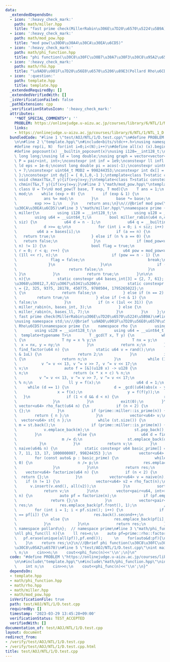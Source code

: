 ```yaml
---
data:
  _extendedDependsOn:
  - icon: ':heavy_check_mark:'
    path: math/miller.hpp
    title: "fast prime check(MillerRabin\u306E\u7D20\u6570\u5224\u5B9A)"
  - icon: ':heavy_check_mark:'
    path: math/mod_pow.hpp
    title: "mod pow(\u30D0\u30A4\u30CA\u30EA\u6CD5)"
  - icon: ':heavy_check_mark:'
    path: math/phi_function.hpp
    title: "phi function(\u30C8\u30FC\u30B7\u30A7\u30F3\u30C8\u95A2\u6570)"
  - icon: ':heavy_check_mark:'
    path: math/rho.hpp
    title: "\u9AD8\u901F\u7D20\u56E0\u6570\u5206\u89E3(Pollard Rho\u6CD5)"
  - icon: ':question:'
    path: template.hpp
    title: template.hpp
  _extendedRequiredBy: []
  _extendedVerifiedWith: []
  _isVerificationFailed: false
  _pathExtension: cpp
  _verificationStatusIcon: ':heavy_check_mark:'
  attributes:
    '*NOT_SPECIAL_COMMENTS*': ''
    PROBLEM: https://onlinejudge.u-aizu.ac.jp/courses/library/6/NTL/1/NTL_1_D
    links:
    - https://onlinejudge.u-aizu.ac.jp/courses/library/6/NTL/1/NTL_1_D
  bundledCode: "#line 1 \"test/AOJ/NTL/1/D.test.cpp\"\n#define PROBLEM \"https://onlinejudge.u-aizu.ac.jp/courses/library/6/NTL/1/NTL_1_D\"\
    \n\n#line 2 \"template.hpp\"\n#include<bits/stdc++.h>\nusing namespace std;\n\
    #define rep(i, N)  for(int i=0;i<(N);i++)\n#define all(x) (x).begin(),(x).end()\n\
    #define popcount(x) __builtin_popcount(x)\nusing i128=__int128_t;\nusing ll =\
    \ long long;\nusing ld = long double;\nusing graph = vector<vector<int>>;\nusing\
    \ P = pair<int, int>;\nconstexpr int inf = 1e9;\nconstexpr ll infl = 1e18;\nconstexpr\
    \ ld eps = 1e-6;\nconst long double pi = acos(-1);\nconstexpr uint64_t MOD = 1e9\
    \ + 7;\nconstexpr uint64_t MOD2 = 998244353;\nconstexpr int dx[] = { 1,0,-1,0\
    \ };\nconstexpr int dy[] = { 0,1,0,-1 };\ntemplate<class T>static constexpr inline\
    \ void chmax(T&x,T y){if(x<y)x=y;}\ntemplate<class T>static constexpr inline void\
    \ chmin(T&x,T y){if(x>y)x=y;}\n#line 2 \"math/mod_pow.hpp\"\ntemplate <class T,\
    \ class U = T>\nU mod_pow(T base, T exp, T mod){\n    T ans = 1;\n    base %=\
    \ mod;\n    while (exp > 0) {\n        if (exp & 1) {\n            ans *= base;\n\
    \            ans %= mod;\n        }\n        base *= base;\n        base %= mod;\n\
    \        exp >>= 1;\n    }\n    return ans;\n}\n///@brief mod pow(\u30D0\u30A4\
    \u30CA\u30EA\u6CD5)\n#line 3 \"math/miller.hpp\"\nnamespace prime {\n    namespace\
    \ miller{\n        using i128 = __int128_t;\n        using u128 = __uint128_t;\n\
    \        using u64 = __uint64_t;\n        bool miller_rabin(u64 n,const u64 bases[],int\
    \ siz) {\n            u64 d = n - 1;\n            u64 q = __builtin_ctz(d);\n\
    \            d >>= q;\n\n            for (int i = 0; i < siz; i++) {\n       \
    \         u64 a = bases[i];\n                if (a == n) {\n                 \
    \   return true;\n                } else if (n % a == 0) {\n                 \
    \   return false;\n                }\n                if (mod_pow<u128>(a, d,\
    \ n) != 1) {\n                    bool flag = true;\n                    for (u64\
    \ r = 0; r < q; r++) {\n                        u64 pow = mod_pow<u128>(a, d *\
    \ (1ll << r), n);\n                        if (pow == n - 1) {\n             \
    \               flag = false;\n                            break;\n          \
    \              }\n                    }\n\n                    if (flag) {\n \
    \                       return false;\n                    }\n               \
    \ }\n            }\n            return true;\n        }\n\n\n        bool is_prime(u64\
    \ n){\n            static constexpr u64 bases_int[3] = {2, 7, 61};  // int\u3060\
    \u3068\u30012,7,61\u3067\u5341\u5206\n            static constexpr u64 bases_ll[7]\
    \ = {2, 325, 9375, 28178, 450775, 9780504, 1795265022};\n            if (n < 2)\
    \ {\n                return false;\n            } else if (n == 2) {\n       \
    \         return true;\n            } else if (~n & 1) {\n                return\
    \ false;\n            }\n            if (n < (1ul << 31)) {\n                return\
    \ miller_rabin(n, bases_int, 3);\n            } else {\n                return\
    \ miller_rabin(n, bases_ll, 7);\n            }\n        }\n    };\n};\n///@brief\
    \ fast prime check(MillerRabin\u306E\u7D20\u6570\u5224\u5B9A)\n#line 4 \"math/rho.hpp\"\
    \nusing namespace std;\n///@brief \u9AD8\u901F\u7D20\u56E0\u6570\u5206\u89E3(Pollard\
    \ Rho\u6CD5)\nnamespace prime {\n    namespace rho {\n        using i128 = __int128_t;\n\
    \        using u128 = __uint128_t;\n        using u64 = __uint64_t;\n\n      \
    \  template<typename T>\n        T _gcd(T x, T y) {\n            while (y != 0)\
    \ {\n                T ny = x % y;\n                T nx = y;\n              \
    \  x = nx, y = ny;\n            }\n            return x;\n        }\n        u64\
    \ find_factor(u64 n) {\n            static u64 v = rand();\n\n            if (~n\
    \ & 1uL) {\n                return 2;\n            }\n            if (prime::miller::is_prime(n))\
    \ {\n                return n;\n            }\n            while (1) {\n     \
    \           v ^= v << 13, v ^= v >> 7, v ^= v << 17;\n                u64 c =\
    \ v;\n                auto f = [&](u128 x) -> u128 {\n                    x %=\
    \ n;\n                    return (x * x + c) % n;\n                };\n      \
    \          v ^= v << 13, v ^= v >> 7, v ^= v << 17;\n                ll x = v\
    \ % n;\n                ll y = f(x);\n                u64 d = 1;\n           \
    \     while (d == 1) {\n                    d = _gcd((u64)abs(x - y), n);\n  \
    \                  x = f(x);\n                    y = f(f(y));\n             \
    \   }\n                if (1 < d && d < n) {\n                    return d;\n\
    \                }\n            }\n            exit(0);\n        }\n\n       \
    \ vector<u64> rho_fact(u64 n) {\n            if (n < 2) {\n                return\
    \ {};\n            }\n            if (prime::miller::is_prime(n)) {\n        \
    \        return { n };\n            }\n            vector<u64> v;\n          \
    \  vector<u64> st{ n };\n            while (st.size()) {\n                u64&\
    \ m = st.back();\n                if (prime::miller::is_prime(m)) {\n        \
    \            v.emplace_back(m);\n                    st.pop_back();\n        \
    \        }\n                else {\n                    u64 d = find_factor(m);\n\
    \                    m /= d;\n                    st.emplace_back(d);\n      \
    \          }\n            }\n            return v;\n        }\n        vector<u64>\
    \ naive(u64& n) {\n            static constexpr u64 basic_prime[] = { 2, 3, 5,\
    \ 7, 11, 13, 17, 1000000007, 998244353 };\n            vector<u64> res;\n    \
    \        for (const auto& p : basic_prime) {\n                while (n % p ==\
    \ 0) {\n                    n /= p;\n                    res.emplace_back(p);\n\
    \                }\n            }\n\n            return res;\n        }\n    \
    \    vector<u64> factorize(u64 n) {\n            if (n < 2) {\n              \
    \  return {};\n            }\n            vector<u64> v = naive(n);\n        \
    \    if (n != 1) {\n                vector<u64> v2 = rho_fact(n);\n          \
    \      v.insert(v.end(), all(v2));\n            }\n            sort(all(v));\n\
    \            return v;\n        }\n\n        vector<pair<u64, int>> exp_factorize(u64\
    \ n) {\n            auto pf = factorize(n);\n            if (pf.empty()) {\n \
    \               return {};\n            }\n            vector<pair<u64, int>>\
    \ res;\n            res.emplace_back(pf.front(), 1);\n            //rle\n    \
    \        for (int i = 1; i < pf.size(); i++) {\n                if (res.back().first\
    \ == pf[i]) {\n                    res.back().second++;\n                }\n \
    \               else {\n                    res.emplace_back(pf[i], 1);\n    \
    \            }\n            }\n\n            return res;\n        }\n    };  //\
    \ namespace pollard\n};  // namespace prime\n#line 3 \"math/phi_function.hpp\"\
    \nll phi_func(ll n){\n    ll res=n;\n    auto pf=prime::rho::factorize(n);\n \
    \   pf.erase(unique(all(pf)),pf.end());     \n    for(auto&d:pf){\n        res=res/d*(d-1);\n\
    \    }\n    return res;\n}\n///@brief phi function(\u30C8\u30FC\u30B7\u30A7\u30F3\
    \u30C8\u95A2\u6570)\n#line 5 \"test/AOJ/NTL/1/D.test.cpp\"\nint main(){\n    int\
    \ n;\n    cin>>n;\n    cout<<phi_func(n)<<'\\n';\n}\n"
  code: "#define PROBLEM \"https://onlinejudge.u-aizu.ac.jp/courses/library/6/NTL/1/NTL_1_D\"\
    \n\n#include\"template.hpp\"\n#include\"math/phi_function.hpp\"\nint main(){\n\
    \    int n;\n    cin>>n;\n    cout<<phi_func(n)<<'\\n';\n}"
  dependsOn:
  - template.hpp
  - math/phi_function.hpp
  - math/rho.hpp
  - math/miller.hpp
  - math/mod_pow.hpp
  isVerificationFile: true
  path: test/AOJ/NTL/1/D.test.cpp
  requiredBy: []
  timestamp: '2023-03-29 13:45:28+09:00'
  verificationStatus: TEST_ACCEPTED
  verifiedWith: []
documentation_of: test/AOJ/NTL/1/D.test.cpp
layout: document
redirect_from:
- /verify/test/AOJ/NTL/1/D.test.cpp
- /verify/test/AOJ/NTL/1/D.test.cpp.html
title: test/AOJ/NTL/1/D.test.cpp
---
```

